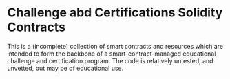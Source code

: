 # Challenge abd Certifications Solidity Contracts
This is a (incomplete) collection of smart contracts and resources which are intended to form the backbone of a smart-contract-managed educational challenge and certification program. The code is relatively untested, and unvetted, but may be of educational use.
